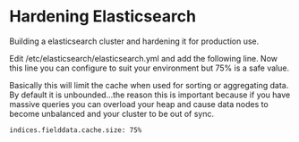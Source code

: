 # Hardening Elasticsearch
Building a elasticsearch cluster and hardening it for production use.

Edit /etc/elasticsearch/elasticsearch.yml and add the following line. Now this line you can configure to suit your environment but 75% is a safe value.

Basically this will limit the cache when used for sorting or aggregating data. By default it is unbounded...the reason this is important because if you have massive queries you can overload your heap and cause data nodes to become unbalanced and your cluster to be out of sync.
```
indices.fielddata.cache.size: 75%
```
